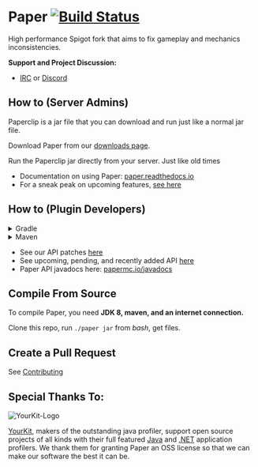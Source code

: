 Paper [![Build Status](https://papermc.io/ci/job/Paper-1.15/badge/icon)](https://papermc.io/ci/job/Paper-1.15/)
===========

High performance Spigot fork that aims to fix gameplay and mechanics inconsistencies.


**Support and Project Discussion:**
 - [IRC](https://irc.spi.gt/iris/?channels=paper) or [Discord](https://discord.gg/papermc)


How to (Server Admins)
------
Paperclip is a jar file that you can download and run just like a normal jar file.

Download Paper from our [downloads page](https://papermc.io/downloads).

Run the Paperclip jar directly from your server. Just like old times

  * Documentation on using Paper: [paper.readthedocs.io](https://paper.readthedocs.io/)
  * For a sneak peak on upcoming features, [see here](https://github.com/PaperMC/Paper/projects)

How to (Plugin Developers)
------
<details><summary>Gradle</summary>
<p>

* Repository

```groovy
repositories {
    maven {
        name = "papermc"
        url = 'https://papermc.io/repo/repository/maven-public/'
    }
}
```

* Artifact Information
```groovy
dependencies {
    compileOnly "com.destroystokyo.paper:paper-api:1.16.1-R0.1-SNAPSHOT"
}
 ```

</p>
</details>

<details><summary>Maven</summary>
<p>

* Repository

```xml
<repository>
    <id>papermc</id>
    <url>https://papermc.io/repo/repository/maven-public/</url>
</repository>
```

* Artifact Information
```xml
<dependency>
    <groupId>com.destroystokyo.paper</groupId>
    <artifactId>paper-api</artifactId>
    <version>1.16.1-R0.1-SNAPSHOT</version>
    <scope>provided</scope>
</dependency>
 ```

</p>
</details>

 * See our API patches [here](Spigot-API-Patches)
 * See upcoming, pending, and recently added API [here](https://github.com/PaperMC/Paper/projects/6)
 * Paper API javadocs here: [papermc.io/javadocs](https://papermc.io/javadocs/)

Compile From Source
------
To compile Paper, you need **JDK 8, maven, and an internet connection.**

Clone this repo, run `./paper jar` from *bash*, get files.

Create a Pull Request
------
See [Contributing](CONTRIBUTING.md)

Special Thanks To:
-------------

![YourKit-Logo](https://www.yourkit.com/images/yklogo.png)

[YourKit](https://www.yourkit.com/), makers of the outstanding java profiler, support open source projects of all kinds with their full featured [Java](https://www.yourkit.com/java/profiler/index.jsp) and [.NET](https://www.yourkit.com/.net/profiler/index.jsp) application profilers. We thank them for granting Paper an OSS license so that we can make our software the best it can be.
